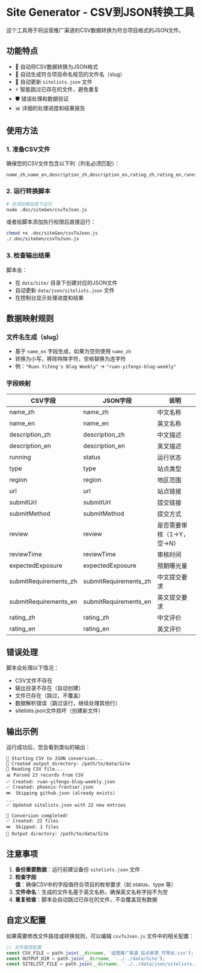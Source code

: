 # Site Generator - CSV到JSON转换工具

这个工具用于将运营推广渠道的CSV数据转换为符合项目格式的JSON文件。

## 功能特点

- 🔄 自动将CSV数据转换为JSON格式
- 📁 自动生成符合项目命名规范的文件名（slug）
- 🔗 自动更新 `sitelists.json` 文件
- ⚡ 智能跳过已存在的文件，避免重复
- 🛡️ 错误处理和数据验证
- 📊 详细的处理进度和结果报告

## 使用方法

### 1. 准备CSV文件

确保您的CSV文件包含以下列（列名必须匹配）：

```
name_zh,name_en,description_zh,description_en,rating_zh,rating_en,running,type,url,submitUrl,region,submitMethod,review,submitRequirements_zh,submitRequirements_en,expectedExposure,reviewTime
```

### 2. 运行转换脚本

```bash
# 在项目根目录下运行
node .doc/siteGen/csvToJson.js
```

或者给脚本添加执行权限后直接运行：

```bash
chmod +x .doc/siteGen/csvToJson.js
./.doc/siteGen/csvToJson.js
```

### 3. 检查输出结果

脚本会：
- 在 `data/Site/` 目录下创建对应的JSON文件
- 自动更新 `data/json/sitelists.json` 文件
- 在控制台显示处理进度和结果

## 数据映射规则

### 文件名生成（slug）
- 基于 `name_en` 字段生成，如果为空则使用 `name_zh`
- 转换为小写，移除特殊字符，空格替换为连字符
- 例：`"Ruan Yifeng's Blog Weekly"` → `"ruan-yifengs-blog-weekly"`

### 字段映射
| CSV字段 | JSON字段 | 说明 |
|---------|----------|------|
| name_zh | name_zh | 中文名称 |
| name_en | name_en | 英文名称 |
| description_zh | description_zh | 中文描述 |
| description_en | description_en | 英文描述 |
| running | status | 运行状态 |
| type | type | 站点类型 |
| region | region | 地区范围 |
| url | url | 站点链接 |
| submitUrl | submitUrl | 提交链接 |
| submitMethod | submitMethod | 提交方式 |
| review | review | 是否需要审核（1→Y，空→N） |
| reviewTime | reviewTime | 审核时间 |
| expectedExposure | expectedExposure | 预期曝光量 |
| submitRequirements_zh | submitRequirements_zh | 中文提交要求 |
| submitRequirements_en | submitRequirements_en | 英文提交要求 |
| rating_zh | rating_zh | 中文评价 |
| rating_en | rating_en | 英文评价 |

## 错误处理

脚本会处理以下情况：
- CSV文件不存在
- 输出目录不存在（自动创建）
- 文件已存在（跳过，不覆盖）
- 数据解析错误（跳过该行，继续处理其他行）
- sitelists.json文件损坏（创建新文件）

## 输出示例

运行成功后，您会看到类似的输出：

```
🚀 Starting CSV to JSON conversion...
📁 Created output directory: /path/to/data/Site
📖 Reading CSV file...
📊 Parsed 23 records from CSV
✅ Created: ruan-yifengs-blog-weekly.json
✅ Created: phoenix-frontier.json
⏭️  Skipping github.json (already exists)
...
✅ Updated sitelists.json with 22 new entries

🎉 Conversion completed!
✅ Created: 22 files
⏭️  Skipped: 1 files
📁 Output directory: /path/to/data/Site
```

## 注意事项

1. **备份重要数据**：运行前建议备份 `sitelists.json` 文件
2. **检查字段值**：确保CSV中的字段值符合项目的枚举要求（如 status、type 等）
3. **文件命名**：生成的文件名基于英文名称，确保英文名称字段不为空
4. **重复检查**：脚本会自动跳过已存在的文件，不会覆盖现有数据

## 自定义配置

如果需要修改文件路径或转换规则，可以编辑 `csvToJson.js` 文件中的相关配置：

```javascript
// 文件路径配置
const CSV_FILE = path.join(__dirname, '运营推广渠道_站点收录_可导出.csv');
const OUTPUT_DIR = path.join(__dirname, '../../data/Site');
const SITELIST_FILE = path.join(__dirname, '../../data/json/sitelists.json');
```

